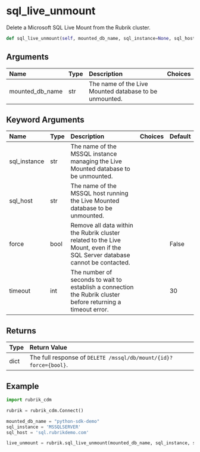 # sql\_live\_unmount

Delete a Microsoft SQL Live Mount from the Rubrik cluster.

```python
def sql_live_unmount(self, mounted_db_name, sql_instance=None, sql_host=None, force=False, timeout=30):
```

## Arguments

| Name | Type | Description | Choices |
| :--- | :--- | :--- | :--- |
| mounted\_db\_name | str | The name of the Live Mounted database to be unmounted. |  |

## Keyword Arguments

| Name | Type | Description | Choices | Default |
| :--- | :--- | :--- | :--- | :--- |
| sql\_instance | str | The name of the MSSQL instance managing the Live Mounted database to be unmounted. |  |  |
| sql\_host | str | The name of the MSSQL host running the Live Mounted database to be unmounted. |  |  |
| force | bool | Remove all data within the Rubrik cluster related to the Live Mount, even if the SQL Server database cannot be contacted. |  | False |
| timeout | int | The number of seconds to wait to establish a connection the Rubrik cluster before returning a timeout error. |  | 30 |

## Returns

| Type | Return Value |
| :--- | :--- |
| dict | The full response of `DELETE /mssql/db/mount/{id}?force={bool}`. |

## Example

```python
import rubrik_cdm

rubrik = rubrik_cdm.Connect()

mounted_db_name = "python-sdk-demo"
sql_instance = 'MSSQLSERVER'
sql_host = 'sql.rubrikdemo.com'

live_unmount = rubrik.sql_live_unmount(mounted_db_name, sql_instance, sql_host)
```


